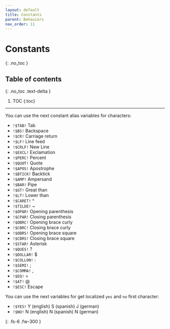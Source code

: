 ```yaml
---
layout: default
title: Constants
parent: Behaviors
nav_order: 11
---
```


# Constants
{: .no_toc }

## Table of contents
{: .no_toc .text-delta }

1. TOC
{:toc}

---

You can use the next constant alias variables for characters:

- `!$TAB!` Tab
- `!$BS!` Backspace
- `!$CR!` Carriage return
- `!$LF!` Line feed
- `!$CRLF!` New Line
- `!$EXCL!` Exclamation
- `!$PERC!` Percent
- `!$QUOT!` Quote
- `!$APOS!` Apostrophe
- `!$BTICK!` Backtick
- `!$AMP!` Ampersand
- `!$BAR!` Pipe
- `!$GT!` Great than
- `!$LT!` Lower than
- `!$CARET!` ^
- `!$TILDE!` ~
- `!$OPAR!` Opening parenthesis
- `!$CPAR!` Closing parenthesis
- `!$OBRC!` Opening brace curly
- `!$CBRC!` Closing brace curly
- `!$OBRS!` Opening brace square
- `!$CBRS!` Closing brace square
- `!$STAR!` Asterisk
- `!$QUES!` ?
- `!$DOLLAR!` $
- `!$COLLON!` :
- `!$SEMI!` ;
- `!$COMMA!` ,
- `!$EQ!` =
- `!$AT!` @
- `!$ESC!` Escape

You can use the next variables for get localized `yes` and `no` first character:
- `!$YES!` Y (english) S (spanish) J (german)
- `!$NO!` N (english) N (spanish) N (german)

{: .fs-6 .fw-300 }
